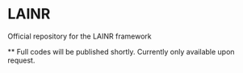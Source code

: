 # LAINR
Official repository for the LAINR framework

** Full codes will be published shortly. Currently only available upon request.
